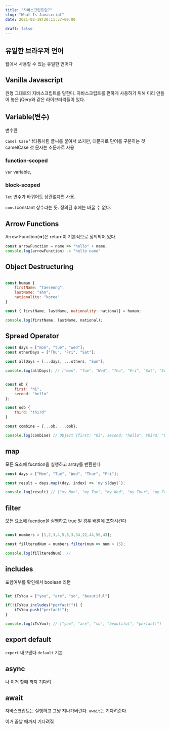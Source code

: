 ```yaml
---
title: "자바스크립트란?"
slug: "What Is Javascript"
date: 2021-02-18T20:11:57+09:00
 
draft: false
---
```


## 유일한 브라우져 언어

웹에서 사용할 수 있는 유일한 언어다

## Vanilla Javascript

원형 그대로의 자바스크립트를 말한다. 자바스크립트를 편하게 사용하기 위해 미리 만들어 놓은 jQery와 같은 라이브러리들이 있다. 


## Variable(변수)

변수란 

`Camel Case` 낙타등처럼 글씨를 붙여서 쓰지만, 대문자로 단어를 구분하는 것 camelCase 첫 문자는 소문자로 사용

### function-scoped

`var` variable, 

### block-scoped

`let` 변수가 바뀌어도 상관없다면 사용.

`const`constant 상수라는 뜻. 정의된 후에는 바꿀 수 없다.


## Arrow Functions 

Arrow Function(=>)은 return이 기본적으로 정의되어 있다. 

```javascript
const arrowFunction = name => "hello" + name;
console.log(arrowFunction) -> "hello name"
```


## Object Destructuring 

```javascript

const human {
    firstName: "taeseong",
    lastName: "ahn",
    nationality: "korea"
}

const { firstName, lastName, nationality: national} = human;

console.log(firstName, lastName, national);
```

## Spread Operator 

```javascript
const days = ["mon", "tue", "wed"];
const otherDays = ["Thu", "Fri", "Sat"];

const allDays = [...days, ...others, "Sun"];

console.log(allDays); // ["mon", "Tue", "Wed", "Thu", "Fri", "Sat", "Sun"]


const ob {
    first: "hi",
    second: "hello"
};

const oob {
    third: "third"
}

const combine = {...ob, ...oob};

console.log(combine) // Object {first: "hi", second: "hello", third: "bye bye"}
```

## map

모든 요소에 fucntion을 실행하고 array를 반환한다 

```javascript
const days = ["Mon", "Tue", "Wed", "Thur", "Fri"];

const result = days.map((day, index) => `my ${day}`);

console.log(result) // ["my Mon", "my Tue", "my Wed", "my Thur", "my Fri"]
```

## filter 

모든 요소에 fucntion을 실행하고 true 일 경우 배열에 포함시킨다 

```javascript

const numbers = [1,2,3,4,5,6,3,34,22,44,56,43];

const fillteredNum = numbers.filter(num => num > 15);

console.log(fillteredNum); // 
```

## includes 

포함여부를 확인해서 boolean 리턴 

```javascript

let iTsYou = ["you", "are", "so", "beautiful"]

if(!iTsYou.includes("perfact!")) {
    iTsYou.push("perfact!");
}

console.log(iTsYou); // ["you", "are", "so", "beautiful", "perfact!"]

```

## export default

`export` 내보낸다 `default` 기본 


## async 

나 이거 할때 까지 기다려

## await 

자바스크립트는 실행하고 그냥 지나가버린다. `await`는 기다려준다

이거 끝날 때까지 기다려줘